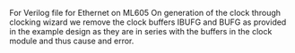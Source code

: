 For Verilog file for Ethernet on ML605
  On generation of the clock through clocking wizard we remove the clock buffers IBUFG and BUFG as provided in the example design as
  they are in series with the buffers in the clock module and thus cause and error. 
